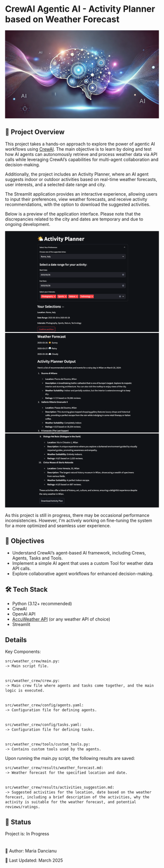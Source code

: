 # CrewAI Agentic AI - Activity Planner based on Weather Forecast

![CrewAI Agentic AI - Weather Assistant](images/img.png)


## 📌 Project Overview


This project takes a hands-on approach to explore the power of agentic AI workflows using [CrewAI](https://www.crewai.com/). The main objective is to learn by doing and test how AI agents can autonomously retrieve and process weather data via API calls while leveraging CrewAI’s capabilities for multi-agent collaboration and decision-making.

Additionally, the project includes an Activity Planner, where an AI agent suggests indoor or outdoor activities based on real-time weather forecasts, user interests, and a selected date range and city.

The Streamlit application provides an interactive experience, allowing users to input their preferences, view weather forecasts, and receive activity recommendations, with the option to download the suggested activities.

<!--
You can access the deployed app [here](https://crewai-activity-planner-aujjnndpfyz9lpfzkxvlmg.streamlit.app/).
-->

Below is a preview of the application interface. Please note that the discrepancies related to the city and dates are temporary and due to ongoing development.

![](images/activity_planner_1.png)
![](images/activity_planner_2.png)
![](images/activity_planner_3.png)

As this project is still in progress, there may be occasional performance inconsistencies. However, I'm actively working on fine-tuning the system for a more optimized and seamless user experience.

## 🎯 Objectives

- Understand CrewAI’s agent-based AI framework, including Crews, Agents, Tasks and Tools.
- Implement a simple AI agent that uses a custom Tool for weather data API calls.
- Explore collaborative agent workflows for enhanced decision-making.

## 🛠️ Tech Stack

- Python (3.12+ recommended)
- CrewAI
- OpenAI API
- [AccuWeather API](https://developer.accuweather.com/) (or any weather API of choice)
- Streamlit


## Details

Key Components:

    src/weather_crew/main.py:
    -> Main script file.


    src/weather_crew/crew.py:
    -> Main crew file where agents and tasks come together, and the main logic is executed.


    src/weather_crew/config/agents.yaml:
    -> Configuration file for defining agents.


    src/weather_crew/config/tasks.yaml:
    -> Configuration file for defining tasks.


    src/weather_crew/tools/custom_tools.py:
    -> Contains custom tools used by the agents.

Upon running the main.py script, the following results are saved:

    src/weather_crew/results/weather_forecast.md:
    -> Weather forecast for the specified location and date.


    src/weather_crew/results/activities_suggestion.md:
    -> Suggested activities for the location, date based on the weather forecast, including a brief description of the activities, why the activity is suitable for the weather forecast, and potential reviews/ratings.

## 🔄 Status

Project is: In Progress


#

📝 Author: Maria Dancianu

📅 Last Updated: March 2025
